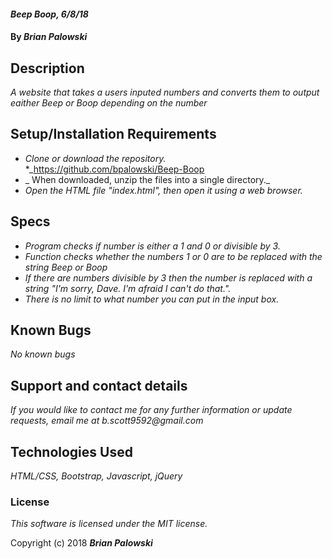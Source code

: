 #### _Beep Boop, 6/8/18_

#### By _**Brian Palowski**_

## Description

_A website that takes a users inputed numbers and converts them to output eaither Beep or Boop depending on the number_

## Setup/Installation Requirements

* _Clone or download the repository._
*_https://github.com/bpalowski/Beep-Boop
* _ When downloaded, unzip the files into a single directory._
* _Open the  HTML file "index.html", then open it using a web browser._


## Specs

* _Program checks if number is either a 1 and 0 or divisible by 3._
* _Function checks whether the numbers 1 or 0 are to be replaced with the string Beep or Boop_
* _If there are numbers divisible by 3 then the number is replaced with a string "I'm sorry, Dave. I'm afraid I can't do that."._
* _There is no limit to what number you can put in the input box._

## Known Bugs

_No known bugs_

## Support and contact details

_If you would like to contact me for any further information or update requests, email me at b.scott9592@gmail.com_

## Technologies Used

_HTML/CSS, Bootstrap, Javascript, jQuery_

### License

*This software is licensed under the MIT license.*

Copyright (c) 2018 **_Brian Palowski_**
